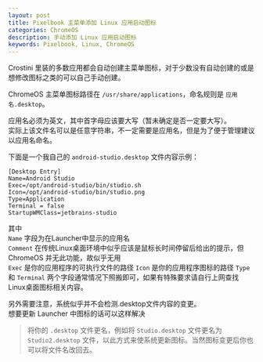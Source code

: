 ```yaml
---
layout: post
title: Pixelbook 主菜单添加 Linux 应用启动图标
categories: ChromeOS
description: 手动添加 Linux 应用启动图标
keywords: Pixelbook, Linux, ChromeOS
---
```


Crostini 里装的多数应用都会自动创建主菜单图标，对于少数没有自动创建的或是想修改图标之类的可以自己手动创建。

ChromeOS 主菜单图标路径在 `/usr/share/applications`，命名规则是 `应用名.desktop`。

应用名必须为英文，其中首字母应该要大写（暂未确定是否一定要大写）。  
实际上该文件名可以是任意字符串，不一定需要是应用名，但是为了便于管理建议以应用名命名。

下面是一个我自己的 `android-studio.desktop` 文件内容示例：
```
[Desktop Entry]
Name=Android Studio
Exec=/opt/android-studio/bin/studio.sh
Icon=/opt/android-studio/bin/studio.png
Type=Application
Terminal = false
StartupWMClass=jetbrains-studio
```
其中  
`Name` 字段为在Launcher中显示的应用名  
`Comment` 在传统Linux桌面环境中似乎应该是鼠标长时间停留后给出的提示，但 ChromeOS 并无此功能，故似乎无用  
`Exec` 是你的应用程序的可执行文件的路径
`Icon` 是你的应用程序图标的路径
`Type` 和 `Terminal` 两个字段通常情况下照搬即可，如果有特殊要求请自行上网查找 Linux桌面图标相关内容。

另外需要注意，系统似乎并不会检测.desktop文件内容的变更。  
想要更新 Launcher 中图标的话可以这样解决  
>将你的 `.desktop` 文件更名，例如将 `Studio.desktop` 文件更名为 `Studio2.desktop` 文件，以此方式来使系统更新图标。当然图标变更后你也可以将文件名改回去。
